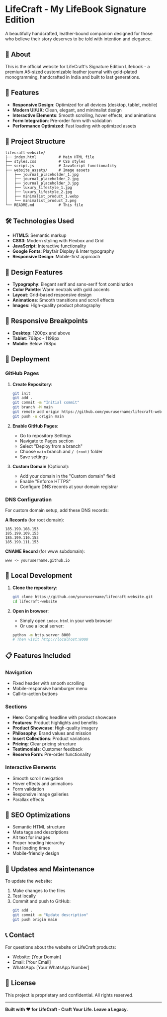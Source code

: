 # LifeCraft - My LifeBook Signature Edition

A beautifully handcrafted, leather-bound companion designed for those who believe their story deserves to be told with intention and elegance.

## 🌟 About

This is the official website for LifeCraft's Signature Edition Lifebook - a premium A5-sized customizable leather journal with gold-plated monogramming, handcrafted in India and built to last generations.

## 🚀 Features

- **Responsive Design**: Optimized for all devices (desktop, tablet, mobile)
- **Modern UI/UX**: Clean, elegant, and minimalist design
- **Interactive Elements**: Smooth scrolling, hover effects, and animations
- **Form Integration**: Pre-order form with validation
- **Performance Optimized**: Fast loading with optimized assets

## 📁 Project Structure

```
lifecraft-website/
├── index.html          # Main HTML file
├── styles.css          # CSS styles
├── script.js           # JavaScript functionality
├── website_assets/     # Image assets
│   ├── journal_placeholder_1.jpg
│   ├── journal_placeholder_2.jpg
│   ├── journal_placeholder_3.jpg
│   ├── luxury_lifestyle_1.jpg
│   ├── luxury_lifestyle_2.jpg
│   ├── minimalist_product_1.webp
│   └── minimalist_product_2.png
└── README.md           # This file
```

## 🛠️ Technologies Used

- **HTML5**: Semantic markup
- **CSS3**: Modern styling with Flexbox and Grid
- **JavaScript**: Interactive functionality
- **Google Fonts**: Playfair Display & Inter typography
- **Responsive Design**: Mobile-first approach

## 🎨 Design Features

- **Typography**: Elegant serif and sans-serif font combination
- **Color Palette**: Warm neutrals with gold accents
- **Layout**: Grid-based responsive design
- **Animations**: Smooth transitions and scroll effects
- **Images**: High-quality product photography

## 📱 Responsive Breakpoints

- **Desktop**: 1200px and above
- **Tablet**: 768px - 1199px
- **Mobile**: Below 768px

## 🚀 Deployment

### GitHub Pages

1. **Create Repository**:
   ```bash
   git init
   git add .
   git commit -m "Initial commit"
   git branch -M main
   git remote add origin https://github.com/yourusername/lifecraft-website.git
   git push -u origin main
   ```

2. **Enable GitHub Pages**:
   - Go to repository Settings
   - Navigate to Pages section
   - Select "Deploy from a branch"
   - Choose `main` branch and `/ (root)` folder
   - Save settings

3. **Custom Domain** (Optional):
   - Add your domain in the "Custom domain" field
   - Enable "Enforce HTTPS"
   - Configure DNS records at your domain registrar

### DNS Configuration

For custom domain setup, add these DNS records:

**A Records** (for root domain):
```
185.199.108.153
185.199.109.153
185.199.110.153
185.199.111.153
```

**CNAME Record** (for www subdomain):
```
www -> yourusername.github.io
```

## 🔧 Local Development

1. **Clone the repository**:
   ```bash
   git clone https://github.com/yourusername/lifecraft-website.git
   cd lifecraft-website
   ```

2. **Open in browser**:
   - Simply open `index.html` in your web browser
   - Or use a local server:
   ```bash
   python -m http.server 8000
   # Then visit http://localhost:8000
   ```

## 📋 Features Included

### Navigation
- Fixed header with smooth scrolling
- Mobile-responsive hamburger menu
- Call-to-action buttons

### Sections
- **Hero**: Compelling headline with product showcase
- **Features**: Product highlights and benefits
- **Product Showcase**: High-quality imagery
- **Philosophy**: Brand values and mission
- **Insert Collections**: Product variations
- **Pricing**: Clear pricing structure
- **Testimonials**: Customer feedback
- **Reserve Form**: Pre-order functionality

### Interactive Elements
- Smooth scroll navigation
- Hover effects and animations
- Form validation
- Responsive image galleries
- Parallax effects

## 🎯 SEO Optimizations

- Semantic HTML structure
- Meta tags and descriptions
- Alt text for images
- Proper heading hierarchy
- Fast loading times
- Mobile-friendly design

## 🔄 Updates and Maintenance

To update the website:

1. Make changes to the files
2. Test locally
3. Commit and push to GitHub:
   ```bash
   git add .
   git commit -m "Update description"
   git push origin main
   ```

## 📞 Contact

For questions about the website or LifeCraft products:
- Website: [Your Domain]
- Email: [Your Email]
- WhatsApp: [Your WhatsApp Number]

## 📄 License

This project is proprietary and confidential. All rights reserved.

---

**Built with ❤️ for LifeCraft - Craft Your Life. Leave a Legacy.**

